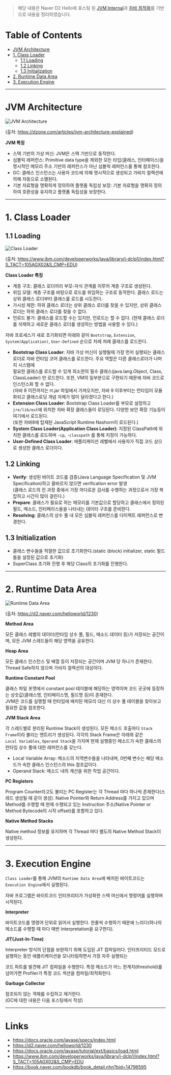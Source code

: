 > 해당 내용은 Naver D2 Hello에 포스팅 된 [JVM Internal](https://d2.naver.com/helloworld/1230)과 [자바 최적화](https://book.naver.com/bookdb/book_detail.nhn?bid=14796595)를 기반으로 내용을 정리하였습니다.  

Table of Contents
=================

* [JVM Architecture](#jvm-architecture)
* [1. Class Loader](#1-class-loader)
  * [1.1 Loading](#11-loading)
  * [1.2 Linking](#12-linking)
  * [1.3 Initialization](#13-initialization)
* [2. Runtime Data Area](#2-runtime-data-area)
* [3. Execution Engine](#3-execution-engine)

---  

# JVM Architecture  

![JVM Architecture](https://user-images.githubusercontent.com/25560203/103474980-6d853880-4dec-11eb-90c0-99e64583eb1d.png)  

(출처: https://dzone.com/articles/jvm-architecture-explained)  

**JVM 특징**  

- 스택 기반의 가상 머신: JVM은 스택 기반으로 동작한다.
- 심볼릭 레퍼런스: Primitive data type을 제외한 모든 타입(클래스, 인터페이스)을 명시적인 메모리 주소 기반의 레퍼런스가 아닌 심볼릭 레퍼런스를 통해 참조한다.
- GC: 클래스 인스턴스는 사용자 코드에 의해 명시적으로 생성되고 가비지 컬렉션에 의해 자동으로 소멸된다.
- 기본 자료형을 명확하게 정의하여 플랫폼 독립성 보장: 기본 자료형을 명확히 정의하여 호환성을 유지하고 플랫폼 독립성을 보장한다.  

---  

# 1. Class Loader  

## 1.1 Loading  

![Class Loader](https://user-images.githubusercontent.com/25560203/103475050-2b102b80-4ded-11eb-8baf-48fa6b7c729f.png)

(출처: https://www.ibm.com/developerworks/java/library/j-dclp1/index.html?S_TACT=105AGX02&S_CMP=EDU)  

**Class Loader 특징**  

- 계층 구조: 클래스 로더끼리 부모-자식 관계를 이루어 계층 구조로 생성된다.
- 위임 모델: 계층 구조를 바탕으로 로드를 위임하는 구조로 동작한다. 클래스 로드는 상위 클래스 로더부터 클래스를 로드를 시도한다.
- 가시성 제한: 하위 클래스 로더는 상위 클래스 로더를 찾을 수 있지만, 상위 클래스 로더는 하위 클래스 로더를 찾을 수 없다.
- 언로드 불가: 클래스를 로드할 수는 있지만, 언로드는 할 수 없다. (현재 클래스 로더를 삭제하고 새로운 클래스 로더를 생성하는 방법을 사용할 수 있다.)  


자바 프로세스가 새로 초기화되면 아래와 같이 `Bootstrap`, `Extension`, `System(Application)`, `User-Defined` 순으로 차례 차례 클래스를 로드한다.  

- **Bootstrap Class Loader**: 자바 가상 머신이 실행될때 가장 먼저 실행되는 클래스 로더로 자바 런타임 코어 클래스를 로드한다. 주요 역할은 다른 클래스로더가 나머지 시스템에  
  필요한 클래스를 로드할 수 있게 최소한의 필수 클래스(java.lang.Object, Class, ClassLoader) 만 로드한다. 또한, VM의 일부분으로 구현되기 때문에 자바 코드로 인스턴스화 할 수 없다.  
  (자바 8 이전까지는 rt.jar 파일에서 가져오지만, 자바 9 이후부터는 런타임이 모듈화되고 클래스로딩 개념 자체가 많이 달라졌다고 한다.)  
- **Extension Class Loader**: Bootstrap Class Loader를 부모로 설정하고 `jre/lib/ext`에 위치한 자바 확장 클래스들이 로딩된다. 다양한 보안 확장 기능등이 여기에서 로드된다.  
  (또한 자바8에 탑재된 JavaScript Runtime Nashorn이 로드된다.)  
- **System Class Loader(Application Class Loader)**: 지정된 ClassPath에 위치한 클래스를 로드하며 `-cp`, `-classpath` 를 통해 지정이 가능하다.  
- **User-Defined Class Loader**: 애플리케이션 레벨에서 사용자가 직접 코드 상으로 생성한 클래스 로더이다.

## 1.2 Linking  

- **Verify**: 생성된 바이트 코드를 검증(Java Language Specification 및 JVM Specification)하고 올바르지 않으면 verification error 발생  
  (클래스 로드의 전 과정 중에서 가장 까다로운 검사를 수행하는 과정으로서 가장 복잡하고 시간이 많이 걸린다.)
- **Prepare**: 클래스가 필요로 하는 메모리를 기본값으로 할당하고 클래스에서 정의된 필드, 메소드, 인터페이스들을 나타내는 데이터 구조를 준비한다.
- **Resolving**: 클래스의 상수 풀 내 모든 심볼릭 레퍼런스를 다이렉트 레퍼런스로 변경한다.

## 1.3 Initialization  

- 클래스 변수들을 적절한 값으로 초기화한다.(static (block) initializer, static 필드들을 설정된 값으로 초기화)
- SuperClass 초기화 진행 후 해당 Class의 초기화를 진행한다.  


---  

# 2. Runtime Data Area  

![Runtime Data Area](https://user-images.githubusercontent.com/25560203/103477121-ca89ea00-4dfe-11eb-9b56-ca50c5dae5cd.png)  

(출처: https://d2.naver.com/helloworld/1230)  

**Method Area**  

모든 클래스 레벨의 데이터(런타임 상수 풀, 필드, 메소드 데이터 등)가 저장되는 공간이며, 모든 JVM 스레드들이 해당 영역을 공유한다.  

**Heap Area**  

모든 클래스 인스턴스 및 배열 등이 저장되는 공간이며 JVM 당 하나가 존재한다. Thread Safe하지 않으며 가비지 컬렉션의 대상이다.  

**Runtime Constant Pool**  

클래스 파일 포맷에서 constant pool 테이블에 해당하는 영역이며 코드 곳곳에 등장하는 상숫값(클래스명, 인터페이스명, 필드명 등)이 존재한다.  
JVM은 코드를 실행할 때 런타임에 배치된 메모리 대신 이 상수 풀 테이블을 찾아보고 필요한 값을 참조한다.

**JVM Stack Area**  

각 스레드별로 분리된 Runtime Stack이 생성된다. 모든 메소드 호출마다 `Stack Frame`이라 불리는 엔트리가 생성된다. 각각의 Stack Frame은 아래와 같은  
`Local Variables`, `Operand Stack`을 가지며 현재 실행중인 메소드가 속한 클래스의 런타임 상수 풀에 대한 레퍼런스를 갖는다.

- Local Variable Array: 메소드의 지역변수들을 나타내며, 0번째 변수는 해당 메소드가 속한 클래스 인스턴스의 this 참조값이다.
- Operand Stack: 메소드 내의 계산을 위한 작업 공간이다.

**PC Registers**  

Program Counter라고도 불리는 PC Register는 각 Thread 마다 하나씩 존재한다(스레드 생성될 때 같이 생성). Native Pointer와 Return Address를 가지고 있으며  
Method를 수행할 때 현재 수행되고 있는 Instruction 주소(Native Pointer or Method Bytecode의 시작 offset)를 포함하고 있다.

**Native Method Stacks**  

Native method 정보를 유지하며 각 Thread 마다 별도의 Native Method Stack이 생성된다.  

---  

# 3. Execution Engine  

`Class Loader`를 통해 JVM의 `Runtime Data Area`에 배치된 바이트코드는 `Execution Engine`에서 실행된다.  

자바 프로그램은 바이트코드 인터프리터가 가상화한 스택 머신에서 명령어를 실행하며 시작된다.

**Interpreter**  

바이트코드를 명령어 단위로 읽어서 실행한다. 한줄씩 수행하기 때문에 느리다(하나의 메소드를 수행할 때 마다 매번 Interpretation을 요구한다).  

**JIT(Just-In-Time)**  

Interpreter 방식의 단점을 보완하기 위해 도입된 JIT 컴파일러다. 인터프리티드 모드로 실행하는 동안 애플리케이션을 모니터링하면서 가장 자주 실행되는  

코드 파트를 발견해 JIT 컴파일을 수행한다. 특정 메소드가 어느 한계치(threshold)를 넘어가면 Profiler가 특정 코드 섹션을 컴파일/최적화한다.

**Garbage Collector**  

참조되지 않는 객체를 수집하고 제거한다.  
(GC에 대한 내용은 다음 포스팅에서 작성)


---  

# Links
  - https://docs.oracle.com/javase/specs/index.html
  - https://d2.naver.com/helloworld/1230
  - https://docs.oracle.com/javase/tutorial/ext/basics/load.html
  - https://www.ibm.com/developerworks/java/library/j-dclp1/index.html?S_TACT=105AGX02&S_CMP=EDU
  - https://book.naver.com/bookdb/book_detail.nhn?bid=14796595